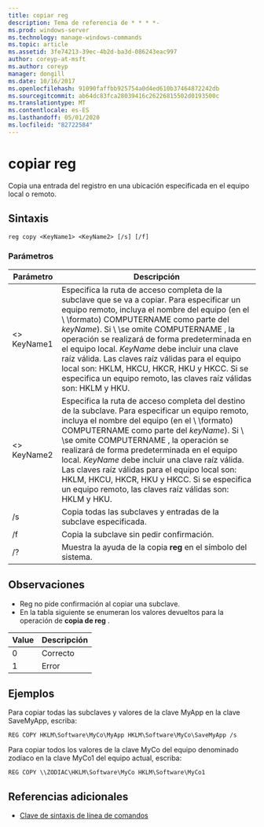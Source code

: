 ```yaml
---
title: copiar reg
description: Tema de referencia de * * * *-
ms.prod: windows-server
ms.technology: manage-windows-commands
ms.topic: article
ms.assetid: 3fe74213-39ec-4b2d-ba3d-086243eac997
author: coreyp-at-msft
ms.author: coreyp
manager: dongill
ms.date: 10/16/2017
ms.openlocfilehash: 91090faffbb925754a0d4ed610b37464872242db
ms.sourcegitcommit: ab64dc83fca28039416c26226815502d0193500c
ms.translationtype: MT
ms.contentlocale: es-ES
ms.lasthandoff: 05/01/2020
ms.locfileid: "82722584"
---
```

# <a name="reg-copy"></a>copiar reg



Copia una entrada del registro en una ubicación especificada en el equipo local o remoto.



## <a name="syntax"></a>Sintaxis

```
reg copy <KeyName1> <KeyName2> [/s] [/f]
```

### <a name="parameters"></a>Parámetros

|Parámetro|Descripción|
|---------|-----------|
|\<> KeyName1|Especifica la ruta de acceso completa de la subclave que se va a copiar. Para especificar un equipo remoto, incluya el nombre del equipo (en el \\ \\formato\) COMPUTERNAME como parte del *keyName*). Si \\ \\se omite COMPUTERNAME \, la operación se realizará de forma predeterminada en el equipo local. *KeyName* debe incluir una clave raíz válida. Las claves raíz válidas para el equipo local son: HKLM, HKCU, HKCR, HKU y HKCC. Si se especifica un equipo remoto, las claves raíz válidas son: HKLM y HKU.|
|\<> KeyName2|Especifica la ruta de acceso completa del destino de la subclave. Para especificar un equipo remoto, incluya el nombre del equipo (en el \\ \\formato\) COMPUTERNAME como parte del *keyName*). Si \\ \\se omite COMPUTERNAME \, la operación se realizará de forma predeterminada en el equipo local. *KeyName* debe incluir una clave raíz válida. Las claves raíz válidas para el equipo local son: HKLM, HKCU, HKCR, HKU y HKCC. Si se especifica un equipo remoto, las claves raíz válidas son: HKLM y HKU.|
|/s|Copia todas las subclaves y entradas de la subclave especificada.|
|/f|Copia la subclave sin pedir confirmación.|
|/?|Muestra la ayuda de la copia **reg** en el símbolo del sistema.|

## <a name="remarks"></a>Observaciones

-   Reg no pide confirmación al copiar una subclave.
-   En la tabla siguiente se enumeran los valores devueltos para la operación de **copia de reg** .

|Value|Descripción|
|-----|-----------|
|0|Correcto|
|1|Error|

## <a name="examples"></a>Ejemplos

Para copiar todas las subclaves y valores de la clave MyApp en la clave SaveMyApp, escriba:
```
REG COPY HKLM\Software\MyCo\MyApp HKLM\Software\MyCo\SaveMyApp /s
```
Para copiar todos los valores de la clave MyCo del equipo denominado zodíaco en la clave MyCo1 del equipo actual, escriba:
```
REG COPY \\ZODIAC\HKLM\Software\MyCo HKLM\Software\MyCo1
```

## <a name="additional-references"></a>Referencias adicionales

- [Clave de sintaxis de línea de comandos](command-line-syntax-key.md)